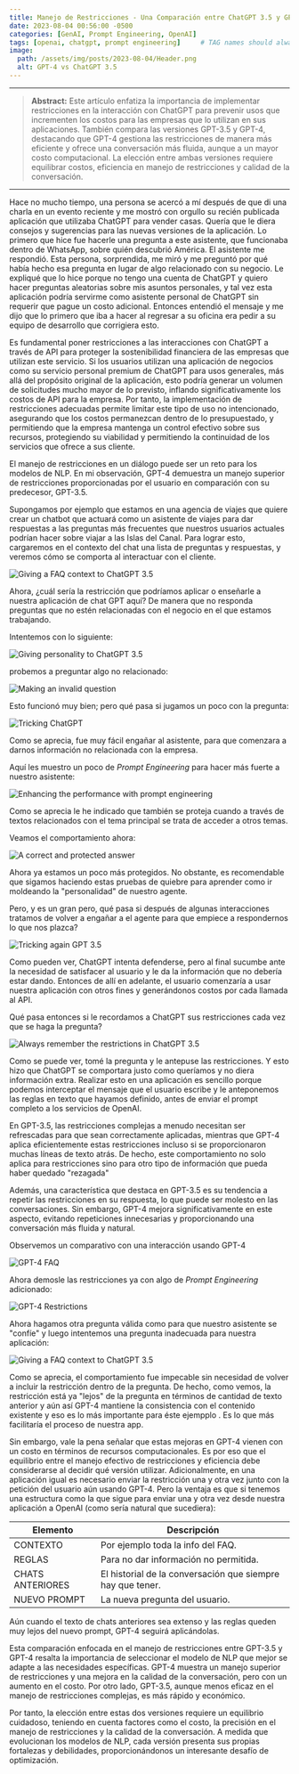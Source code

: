 ```yaml
---
title: Manejo de Restricciones - Una Comparación entre ChatGPT 3.5 y GPT-4
date: 2023-08-04 00:56:00 -0500
categories: [GenAI, Prompt Engineering, OpenAI]
tags: [openai, chatgpt, prompt engineering]     # TAG names should always be lowercase
image:
  path: /assets/img/posts/2023-08-04/Header.png
  alt: GPT-4 vs ChatGPT 3.5
---
```


---
>**Abstract:**
Este artículo enfatiza la importancia de implementar restricciones en la interacción con ChatGPT para prevenir usos que incrementen los costos para las empresas que lo utilizan en sus aplicaciones. También compara las versiones GPT-3.5 y GPT-4, destacando que GPT-4 gestiona las restricciones de manera más eficiente y ofrece una conversación más fluida, aunque a un mayor costo computacional. La elección entre ambas versiones requiere equilibrar costos, eficiencia en manejo de restricciones y calidad de la conversación.
---


Hace no mucho tiempo, una persona se acercó a mí después de que di una charla en un evento reciente y me mostró con orgullo su recién publicada aplicación que utilizaba ChatGPT para vender casas. Quería que le diera consejos y sugerencias para las nuevas versiones de la aplicación. Lo primero que hice fue hacerle una pregunta a este asistente, que funcionaba dentro de WhatsApp, sobre quién descubrió América. El asistente me respondió. Esta persona, sorprendida, me miró y me preguntó por qué había hecho esa pregunta en lugar de algo relacionado con su negocio. Le expliqué que lo hice porque no tengo una cuenta de ChatGPT y quiero hacer preguntas aleatorias sobre mis asuntos personales, y tal vez esta aplicación podría servirme como asistente personal de ChatGPT sin requerir que pague un costo adicional. Entonces entendió el mensaje y me dijo que lo primero que iba a hacer al regresar a su oficina era pedir a su equipo de desarrollo que corrigiera esto.

Es fundamental poner restricciones a las interacciones con ChatGPT a través de API para proteger la sostenibilidad financiera de las empresas que utilizan este servicio. Si los usuarios utilizan una aplicación de negocios como su servicio personal premium de ChatGPT para usos generales, más allá del propósito original de la aplicación, esto podría generar un volumen de solicitudes mucho mayor de lo previsto, inflando significativamente los costos de API para la empresa. Por tanto, la implementación de restricciones adecuadas permite limitar este tipo de uso no intencionado, asegurando que los costos permanezcan dentro de lo presupuestado, y permitiendo que la empresa mantenga un control efectivo sobre sus recursos, protegiendo su viabilidad y permitiendo la continuidad de los servicios que ofrece a sus cliente.

El manejo de restricciones en un diálogo puede ser un reto para los modelos de NLP. En mi observación, GPT-4 demuestra un manejo superior de restricciones proporcionadas por el usuario en comparación con su predecesor, GPT-3.5. 

Supongamos por ejemplo que estamos en una agencia de viajes que quiere crear un chatbot que actuará como un asistente de viajes para dar respuestas a las preguntas más frecuentes que nuestros usuarios actuales podrían hacer sobre viajar a las Islas del Canal. Para lograr esto, cargaremos en el contexto del chat una lista de preguntas y respuestas, y veremos cómo se comporta al interactuar con el cliente.

![Giving a FAQ context to ChatGPT 3.5](/assets/img/posts/2023-08-04/faq1.png)

Ahora, ¿cuál sería la restricción que podríamos aplicar o enseñarle a nuestra aplicación de chat GPT aquí? De manera que no responda preguntas que no estén relacionadas con el negocio en el que estamos trabajando.

Intentemos con lo siguiente:

![Giving personality to ChatGPT 3.5](/assets/img/posts/2023-08-04/faq2.png)

probemos a preguntar algo no relacionado:

![Making an invalid question](/assets/img/posts/2023-08-04/faq3.png)

Esto funcionó muy bien; pero qué pasa si jugamos un poco con la pregunta:

![Tricking ChatGPT](/assets/img/posts/2023-08-04/faq4.png)

Como se aprecia, fue muy fácil engañar al asistente, para que comenzara a darnos información no relacionada con la empresa.

Aquí les muestro un poco de *Prompt Engineering* para hacer más fuerte a nuestro asistente:

![Enhancing the performance with prompt engineering](/assets/img/posts/2023-08-04/faq5.png)

Como se aprecia le he indicado que también se proteja cuando a través de textos relacionados con el tema principal se trata de acceder a otros temas.

Veamos el comportamiento ahora:

![A correct and protected answer](/assets/img/posts/2023-08-04/faq6.png)

Ahora ya estamos un poco más protegidos. No obstante, es recomendable que sigamos haciendo estas pruebas de quiebre para aprender como ir moldeando la "personalidad" de nuestro agente.

Pero, y es un gran pero, qué pasa si después de algunas interacciones tratamos de volver a engañar a el agente para que empiece a respondernos lo que nos plazca?

![Tricking again GPT 3.5](/assets/img/posts/2023-08-04/faq7.png)

Como pueden ver, ChatGPT intenta defenderse, pero al final sucumbe ante la necesidad de satisfacer al usuario y le da la información que no debería estar dando. Entonces de allí en adelante, el usuario comenzaría a usar nuestra aplicación con otros fines y generándonos costos por cada llamada al API.

Qué pasa entonces si le recordamos a ChatGPT sus restricciones cada vez que se haga la pregunta?

![Always remember the restrictions in ChatGPT 3.5](/assets/img/posts/2023-08-04/faq8.png)

Como se puede ver, tomé la pregunta y le antepuse las restricciones. Y esto hizo que ChatGPT se comportara justo como queríamos y no diera información extra. Realizar esto en una aplicación es sencillo porque podemos interceptar el mensaje que el usuario escribe y le anteponemos las reglas en texto que hayamos definido, antes de enviar el prompt completo a los servicios de OpenAI.

En GPT-3.5, las restricciones complejas a menudo necesitan ser refrescadas para que sean correctamente aplicadas, mientras que GPT-4 aplica eficientemente estas restricciones incluso si se proporcionaron muchas líneas de texto atrás. De hecho, este comportamiento no solo aplica para restricciones sino para otro tipo de información que pueda haber quedado "rezagada"

Además, una característica que destaca en GPT-3.5 es su tendencia a repetir las restricciones en su respuesta, lo que puede ser molesto en las conversaciones. Sin embargo, GPT-4 mejora significativamente en este aspecto, evitando repeticiones innecesarias y proporcionando una conversación más fluida y natural.

Observemos un comparativo con una interacción usando GPT-4

![GPT-4 FAQ](/assets/img/posts/2023-08-04/faq9.png)

Ahora demosle las restricciones ya con algo de *Prompt Engineering* adicionado:

![GPT-4 Restrictions](/assets/img/posts/2023-08-04/faq10.png)

Ahora hagamos otra pregunta válida como para que nuestro asistente se "confíe" y luego intentemos una pregunta inadecuada para nuestra aplicación:

![Giving a FAQ context to ChatGPT 3.5](/assets/img/posts/2023-08-04/faq11.png)

Como se aprecia, el comportamiento fue impecable sin necesidad de volver a incluir la restricción dentro de la pregunta. De hecho, como vemos, la restricción está ya "lejos" de la pregunta en términos de cantidad de texto anterior y aún así GPT-4 mantiene la consistencia con el contenido existente y eso es lo más importante para éste ejempplo . Es lo que más facilitaría el proceso de nuestra app.

Sin embargo, vale la pena señalar que estas mejoras en GPT-4 vienen con un costo en términos de recursos computacionales. Es por eso que el equilibrio entre el manejo efectivo de restricciones y eficiencia debe considerarse al decidir qué versión utilizar. Adicionalmente, en una aplicación igual es necesario enviar la restricción una y otra vez junto con la petición del usuario aún usando GPT-4. Pero la ventaja es que si tenemos una estructura como la que sigue para enviar una y otra vez desde nuestra aplicación a OpenAI (como sería natural que sucediera):


| Elemento          | Descripción                                           |
|-------------------|-------------------------------------------------------|
| CONTEXTO          | Por ejemplo toda la info del FAQ.                    |
| REGLAS            | Para no dar información no permitida.                |
| CHATS ANTERIORES  | El historial de la conversación que siempre hay que tener.  |
| NUEVO PROMPT  | La nueva pregunta del usuario.                        |



Aún cuando el texto de chats anteriores sea extenso y las reglas queden muy lejos del nuevo prompt, GPT-4 seguirá aplicándolas.

Esta comparación enfocada en el manejo de restricciones entre GPT-3.5 y GPT-4 resalta la importancia de seleccionar el modelo de NLP que mejor se adapte a las necesidades específicas. GPT-4 muestra un manejo superior de restricciones y una mejora en la calidad de la conversación, pero con un aumento en el costo. Por otro lado, GPT-3.5, aunque menos eficaz en el manejo de restricciones complejas, es más rápido y económico.

Por tanto, la elección entre estas dos versiones requiere un equilibrio cuidadoso, teniendo en cuenta factores como el costo, la precisión en el manejo de restricciones y la calidad de la conversación. A medida que evolucionan los modelos de NLP, cada versión presenta sus propias fortalezas y debilidades, proporcionándonos un interesante desafío de optimización.
